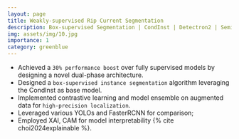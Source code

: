 ```yaml
---
layout: page
title: Weakly-supervised Rip Current Segmentation
description: Box-supervised Segmentation | CondInst | Detectron2 | Semi Segmentation | Object Segmentation | Computer Vision | Deep Learning
img: assets/img/10.jpg
importance: 1
category: greenblue
---
```


* Achieved a `30% performance boost` over fully supervised models by designing a novel dual-phase architecture.
* Designed a `box-supervised instance segmentation` algorithm leveraging the CondInst as base model.
* Implemented contrastive learning and model ensemble on augmented data for `high-precision localization`.
* Leveraged various YOLOs and FasterRCNN for comparison; 
* Employed XAI, CAM for model interpretability {% cite choi2024explainable %}.
